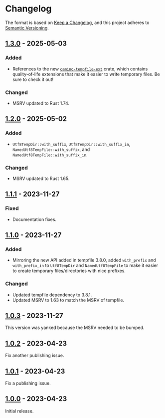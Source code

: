 # Changelog

The format is based on [Keep a Changelog](https://keepachangelog.com/en/1.0.0/),
and this project adheres to [Semantic Versioning](https://semver.org/spec/v2.0.0.html).

## [1.3.0] - 2025-05-03

### Added

- References to the new [`camino-tempfile-ext`](https://crates.io/crates/camino-tempfile-ext) crate, which contains quality-of-life extensions that make it easier to write temporary files. Be sure to check it out!

### Changed

- MSRV updated to Rust 1.74.

## [1.2.0] - 2025-05-02

### Added

* `Utf8TempDir::with_suffix`, `Utf8TempDir::with_suffix_in`, `NamedUtf8TempFile::with_suffix`, and `NamedUtf8TempFile::with_suffix_in`.

### Changed

- MSRV updated to Rust 1.65.

## [1.1.1] - 2023-11-27

### Fixed

- Documentation fixes.

## [1.1.0] - 2023-11-27

### Added

- Mirroring the new API added in tempfile 3.8.0, added `with_prefix` and `with_prefix_in` to `Utf8TempDir` and `NamedUtf8TempFile` to make it easier to create temporary files/directories with nice prefixes.

### Changed

- Updated tempfile dependency to 3.8.1.
- Updated MSRV to 1.63 to match the MSRV of tempfile.

## [1.0.3] - 2023-11-27

This version was yanked because the MSRV needed to be bumped.

## [1.0.2] - 2023-04-23

Fix another publishing issue.

## [1.0.1] - 2023-04-23

Fix a publishing issue.

## [1.0.0] - 2023-04-23

Initial release.

[1.3.0]: https://github.com/camino-rs/camino-tempfile/releases/tag/camino-tempfile-1.3.0
[1.2.0]: https://github.com/camino-rs/camino-tempfile/releases/tag/camino-tempfile-1.2.0
[1.1.1]: https://github.com/camino-rs/camino-tempfile/releases/tag/camino-tempfile-1.1.1
[1.1.0]: https://github.com/camino-rs/camino-tempfile/releases/tag/camino-tempfile-1.1.0
[1.0.3]: https://github.com/camino-rs/camino-tempfile/releases/tag/camino-tempfile-1.0.3
[1.0.2]: https://github.com/camino-rs/camino-tempfile/releases/tag/camino-tempfile-1.0.2
[1.0.1]: https://github.com/camino-rs/camino-tempfile/releases/tag/camino-tempfile-1.0.1
[1.0.0]: https://github.com/camino-rs/camino-tempfile/releases/tag/camino-tempfile-1.0.0
